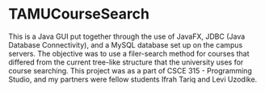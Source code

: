 # TAMUCourseSearch

This is a Java GUI put together through the use of JavaFX, JDBC (Java Database Connectivity),
and a MySQL database set up on the campus servers. The objective was to use a filer-search method
for courses that differed from the current tree-like structure that the university uses for course searching.
This project was as a part of CSCE 315 - Programming Studio, and my partners were fellow students Ifrah Tariq
and Levi Uzodike.
